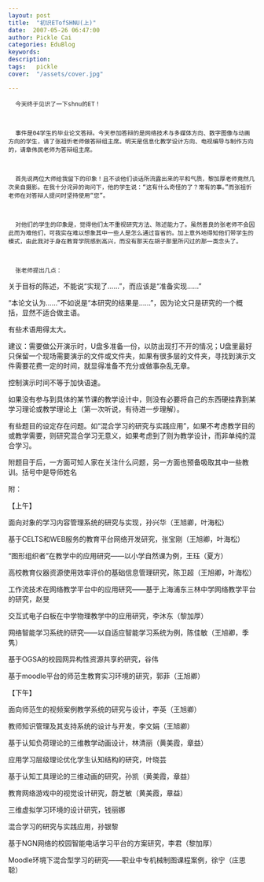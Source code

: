 ```yaml
---
layout: post  
title:  "初识ETofSHNU(上)"
date:  2007-05-26 06:47:00
author: Pickle Cai  
categories: EduBlog  
keywords: 
description:   
tags:	pickle   
cover:  "/assets/cover.jpg"  

---
```


      今天终于见识了一下shnu的ET！



      事件是04学生的毕业论文答辩。今天参加答辩的是网络技术与多媒体方向、数字图像与动画方向的学生，请了张祖忻老师做答辩组主席。明天是信息化教学设计方向、电视编导与制作方向的，请章伟民老师为答辩组主席。



      首先说两位大师给我留下的印象！且不谈他们谈话所流露出来的平和气质，黎加厚老师竟然几次亲自摄影。在我十分诧异的询问下，他的学生说：“这有什么奇怪的了？常有的事。”而张祖忻老师在对答辩人提问时坚持使用“您”。



      对他们的学生的印象是，觉得他们太不重视研究方法、陈述能力了。虽然善良的张老师不会因此而为难他们，可我实在难以想象其中一些人是怎么通过盲省的。加上意外地得知他们带学生的模式，由此我对于身在教育学院感到高兴，而没有那天在胡子那里所闪过的那一类念头了。



      张老师提出几点：





关于目标的陈述，不能说“实现了……”，而应该是“准备实现……” 

“本论文认为……”不如说是“本研究的结果是……”，因为论文只是研究的一个概括，显然不适合做主语。 

有些术语用得太大。 



建议：需要做公开演示时，U盘多准备一份，以防出现打不开的情况；U盘里最好只保留一个现场需要演示的文件或文件夹，如果有很多层的文件夹，寻找到演示文件需要花费一定的时间，就显得准备不充分或做事杂乱无章。





控制演示时间不等于加快语速。



如果没有参与到具体的某节课的教学设计中，则没有必要将自己的东西硬挂靠到某学习理论或教学理论上（第一次听说，有待进一步理解）。 



有些题目的设定存在问题。如“混合学习的研究与实践应用”，如果不考虑教学目的或教学需要，则研究混合学习无意义，如果考虑到了则为教学设计，而非单纯的混合学习。



附题目于后，一方面可知人家在关注什么问题，另一方面也预备吸取其中一些教训。括号中是导师姓名



附：



【上午】





面向对象的学习内容管理系统的研究与实现，孙兴华（王旭卿，叶海松） 

基于CELTS和WEB服务的教育平台网络开发研究，张宝刚（王旭卿，叶海松） 



“图形组织者”在教学中的应用研究——以小学自然课为例，王珏（夏方）





高校教育仪器资源使用效率评价的基础信息管理研究，陈卫超（王旭卿，叶海松）





工作流技术在网络教学平台中的应用研究——基于上海浦东三林中学网络教学平台的研究，赵旻





交互式电子白板在中学物理教学中的应用研究，李沐东（黎加厚）





网络智能学习系统的研究——以自适应智能学习系统为例，陈佳敏（王旭卿，季隽）





基于OGSA的校园网异构性资源共享的研究，谷伟





基于moodle平台的师范生教育实习环境的研究，郭菲（王旭卿）



【下午】







面向师范生的视频案例教学系统的研究与设计，李英（王旭卿）





教师知识管理及其支持系统的设计与开发，李文娟（王旭卿）





基于认知负荷理论的三维教学动画设计，林清丽（黄美霞，章益）





应用学习层级理论优化学生认知结构的研究，叶晓芸





基于认知工具理论的三维动画的研究，孙凯（黄美霞，章益）





教育网络游戏中的视觉设计研究，蔚芝敏（黄美霞，章益）





三维虚拟学习环境的设计研究，钱丽娜





混合学习的研究与实践应用，孙银黎





基于NGN网络的校园智能电话学习平台的方案研究，李君（黎加厚）





Moodle环境下混合型学习的研究——职业中专机械制图课程案例，徐宁（庄思聪）



 



		    

